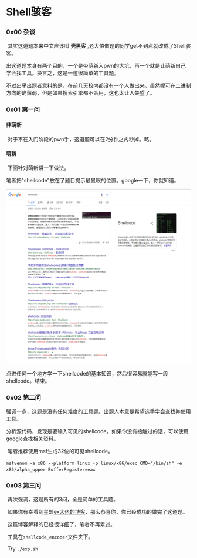 # Shell骇客

### 0x00 杂谈

​	其实这道题本来中文应该叫 **壳黑客** ,老大怕做题的同学get不到点就改成了Shell骇客。

​	出这道题本身有两个目的，一个是带萌新入pwn的大坑，再一个就是让萌新自己学会找工具。换言之，这是一道很简单的工具题。

​	不过出乎出题者意料的是，在前几天校内都没有一个人做出来。虽然妮可在二进制方向的确薄弱，但是如果搜索引擎都不会用，这也太让人失望了。



### 0x01 第一问

#### 非萌新

​	对于不在入门阶段的pwn手，这道题可以在2分钟之内秒掉。略。

#### 萌新

​	下面针对萌新讲一下做法。

​	笔者把"shellcode"放在了题目提示最显眼的位置。google一下，你就知道。

![1571657248999](./1571657248999.png)



​	点进任何一个地方学一下shellcode的基本知识，然后很容易就能写一段shellcode。结束。



### 0x02 第二问

​	强调一点，这题是没有任何难度的工具题。出题人本意是希望选手学会查找并使用工具。

​	分析源代码，发现是要输入可见的shellcode。如果你没有接触过的话，可以使用google查找相关资料。

​	笔者推荐使用msf生成32位的可见shellcode。

​	`msfvenom -a x86 --platform linux -p linux/x86/exec CMD="/bin/sh" -e x86/alpha_upper BufferRegister=eax`



### 0x03 第三问

​	再次强调，这题所有的3问，全是简单的工具题。

​	如果你有幸看到星盟[ex大佬的博客](http://blog.eonew.cn/archives/1125)，那么恭喜你，你已经成功的做完了这道题。

​	这篇博客解释的已经很详细了，笔者不再累述。

​	工具在`shellcode_encoder`文件夹下。 

​	Try `./exp.sh` 